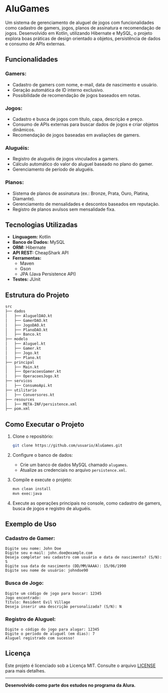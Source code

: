 # AluGames

Um sistema de gerenciamento de aluguel de jogos com funcionalidades como cadastro de gamers, jogos, planos de assinatura e recomendação de jogos. Desenvolvido em Kotlin, utilizando Hibernate e MySQL, o projeto explora boas práticas de design orientado a objetos, persistência de dados e consumo de APIs externas.

## Funcionalidades

### Gamers:
- Cadastro de gamers com nome, e-mail, data de nascimento e usuário.
- Geração automática de ID interno exclusivo.
- Possibilidade de recomendação de jogos baseados em notas.

### Jogos:
- Cadastro e busca de jogos com título, capa, descrição e preço.
- Consumo de APIs externas para buscar dados de jogos e criar objetos dinâmicos.
- Recomendação de jogos baseadas em avaliações de gamers.

### Aluguéis:
- Registro de aluguéis de jogos vinculados a gamers.
- Cálculo automático do valor do aluguel baseado no plano do gamer.
- Gerenciamento de período de aluguéis.

### Planos:
- Sistema de planos de assinatura (ex.: Bronze, Prata, Ouro, Platina, Diamante).
- Gerenciamento de mensalidades e descontos baseados em reputação.
- Registro de planos avulsos sem mensalidade fixa.

## Tecnologias Utilizadas

- **Linguagem:** Kotlin
- **Banco de Dados:** MySQL
- **ORM:** Hibernate
- **API REST:** CheapShark API
- **Ferramentas:**
  - Maven
  - Gson
  - JPA (Java Persistence API)
- **Testes:** JUnit

## Estrutura do Projeto

```bash
src
├── dados
│   ├── AluguelDAO.kt
│   ├── GamerDAO.kt
│   ├── JogoDAO.kt
│   ├── PlanoDAO.kt
│   ├── Banco.kt
├── modelo
│   ├── Aluguel.kt
│   ├── Gamer.kt
│   ├── Jogo.kt
│   ├── Plano.kt
├── principal
│   ├── Main.kt
│   ├── OperacoesGamer.kt
│   ├── OperacoesJogo.kt
├── servicos
│   ├── ConsumoApi.kt
├── utilitario
│   ├── Conversores.kt
├── resources
│   ├── META-INF/persistence.xml
├── pom.xml
```

## Como Executar o Projeto

1. Clone o repositório:
   ```bash
   git clone https://github.com/usuario/AluGames.git
   ```

2. Configure o banco de dados:
   - Crie um banco de dados MySQL chamado `alugames`.
   - Atualize as credenciais no arquivo `persistence.xml`.

3. Compile e execute o projeto:
   ```bash
   mvn clean install
   mvn exec:java
   ```

4. Execute as operações principais no console, como cadastro de gamers, busca de jogos e registro de aluguéis.

## Exemplo de Uso

### Cadastro de Gamer:
```plaintext
Digite seu nome: John Doe
Digite seu e-mail: john.doe@example.com
Deseja completar seu cadastro com usuário e data de nascimento? (S/N): S
Digite sua data de nascimento (DD/MM/AAAA): 15/06/1990
Digite seu nome de usuário: johndoe90
```

### Busca de Jogo:
```plaintext
Digite um código de jogo para buscar: 12345
Jogo encontrado:
Título: Resident Evil Village
Deseja inserir uma descrição personalizada? (S/N): N
```

### Registro de Aluguel:
```plaintext
Digite o código do jogo para alugar: 12345
Digite o período de aluguél (em dias): 7
Aluguel registrado com sucesso!
```

## Licença

Este projeto é licenciado sob a Licença MIT. Consulte o arquivo [LICENSE](LICENSE) para mais detalhes.

---

**Desenvolvido como parte dos estudos no programa da Alura.**
